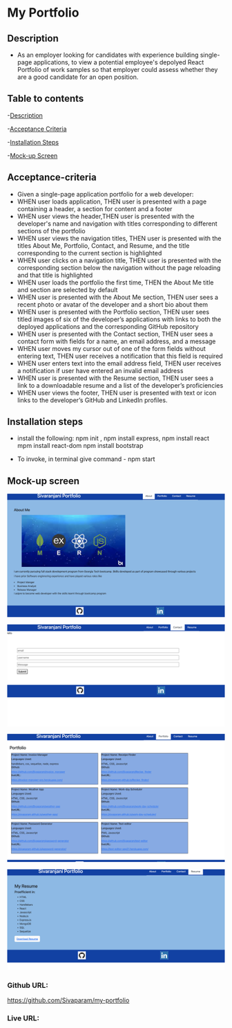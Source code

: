 # My Portfolio

## Description
* As an employer looking for candidates with experience building single-page applications, to view a potential employee's depolyed React Portfolio of work samples
so that employer could assess whether they are a good candidate for an open position.

## Table to contents

-[Description](#description)

-[Acceptance Criteria](#acceptance-criteria)

-[Installation Steps](#installation-steps)

-[Mock-up Screen](#mock-up-screen)

## Acceptance-criteria
* Given a single-page application portfolio for a web developer:
* WHEN user loads application, THEN user is presented with a page containing a header, a section for content and a footer
* WHEN user views the header,THEN user is presented with the developer's name and navigation with titles corresponding to different sections of the portfolio
* WHEN user views the navigation titles, THEN user is presented with the titles About Me, Portfolio, Contact, and Resume, and the title corresponding to the current section is highlighted
* WHEN user clicks on a navigation title, THEN user is presented with the corresponding section below the navigation without the page reloading and that title is highlighted
* WHEN user loads the portfolio the first time, THEN the About Me title and section are selected by default
* WHEN user is presented with the About Me section, THEN user sees a recent photo or avatar of the developer and a short bio about them
* WHEN user is presented with the Portfolio section, THEN user sees titled images of six of the developer’s applications with links to both the deployed applications and the corresponding GitHub repository
* WHEN user is presented with the Contact section, THEN user sees a contact form with fields for a name, an email address, and a message
* WHEN user moves my cursor out of one of the form fields without entering text, THEN user receives a notification that this field is required
* WHEN user enters text into the email address field, THEN user receives a notification if user have entered an invalid email address
* WHEN user is presented with the Resume section, THEN user sees a link to a downloadable resume and a list of the developer’s proficiencies
* WHEN user views the footer, THEN user is presented with text or icon links to the developer’s GitHub and LinkedIn profiles.


## Installation steps

* install the following:
npm init ,
npm install express,
npm install react
mpm install react-dom
npm install bootstrap


* To invoke, in terminal give command - npm start


## Mock-up screen

![alt text](./src/assets/about.png)

![alt text](./src/assets/contact.png)

![alt text](./src/assets/projects.png)

![alt text](./src/assets/resume.png)



### Github URL: 
https://github.com/Sivaparam/my-portfolio

### Live URL: 




